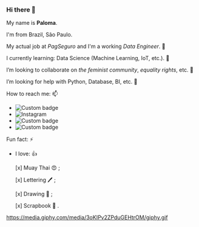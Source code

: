 ### Hi there 👋

My name is **Paloma**.

I'm from Brazil, São Paulo.

My actual job at *PagSeguro* and I'm a working *Data Engineer*. 🔭 

I currently learning: Data Science (Machine Learning, IoT, etc.). 🌱

I’m looking to collaborate on *the feminist community*, *equality rights*, etc. 👯 

I’m looking for help with Python, Database, BI, etc. 🤔

How to reach me: 📫 

<!--
  *  <img alt="Custom badge" src="https://img.shields.io/endpoint?color=blue&label=%40Paloma_Bareli&logo=Twitter&logoColor=blue&style=plastic&url=https://twitter.com/Paloma_Bareli">
-->
  * <img alt="Custom badge" src="https://img.shields.io/endpoint?color=blue&label=palomaribeiro1&logo=linkedin&logoColor=blue&style=plastic&url=https://www.linkedin.com/in/palomaribeiro1/">
 
  * <img alt="Instagram" src="https://img.shields.io/endpoint?color=blue&label=paloma.bareli&logo=instagram&logoColor=blue&style=plastic&url=https://www.instagram.com/paloma.bareli/" img src="https://github.com/MikeCodesDotNET/ColoredBadges/blob/master/svg/social/instagram.svg">
    
  * <img alt="Custom badge" src="https://img.shields.io/endpoint?color=blue&label=paloma-bareli&logo=medium&logoColor=blue&style=plastic&url=https://paloma-bareli.medium.com/">  
  
  * <img alt="Custom badge" src="https://img.shields.io/endpoint?color=blue&label=palomabareli&logo=github&logoColor=blue&style=plastic&url=https://github.com/palomabareli">
  
  
  
<a href="#">
    <img="https://github.com/MikeCodesDotNET/ColoredBadges/blob/master/svg/social/instagram.svg" alt="Instagram" style="vertical-align:top margin:6px 4px" url=https://www.linkedin.com/in/palomaribeiro1">
</a>  

  
Fun fact: ⚡
  * I love: :+1:
  
    [x] Muay Thai :heart_eyes: ; 
    
    [x] Lettering :pen: ;
    
    [x] Drawing :love_letter: ;
    
    [x] Scrapbook :ledger: .
    

https://media.giphy.com/media/3oKIPv2ZPduGEHtrOM/giphy.gif
